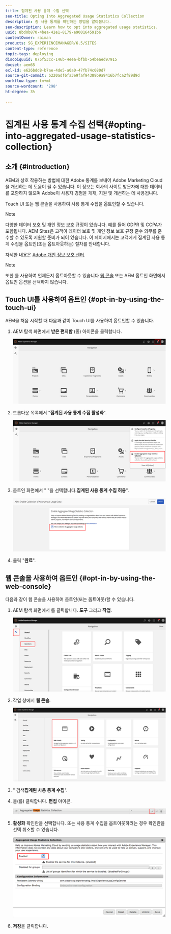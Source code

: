 ```yaml
---
title: 집계된 사용 통계 수집 선택
seo-title: Opting Into Aggregated Usage Statistics Collection
description: 총 사용 통계를 확인하는 방법을 알아봅니다.
seo-description: Learn how to opt into aggregated usage statistics.
uuid: 8bd0b870-4bea-42e1-8179-e900164591b6
contentOwner: raiman
products: SG_EXPERIENCEMANAGER/6.5/SITES
content-type: reference
topic-tags: deploying
discoiquuid: 075f53cc-146b-4eea-bfbb-54beaed97915
docset: aem65
exl-id: e626bdd8-b7ae-4de5-a0a0-47fb74c080d7
source-git-commit: b220adf6fa3e9faf94389b9a9416b7fca2f89d9d
workflow-type: tm+mt
source-wordcount: '298'
ht-degree: 3%

---
```


# 집계된 사용 통계 수집 선택{#opting-into-aggregated-usage-statistics-collection}

## 소개 {#introduction}

AEM과 상호 작용하는 방법에 대한 Adobe 통계를 보내어 Adobe Marketing Cloud을 개선하는 데 도움이 될 수 있습니다. 이 정보는 회사의 사이트 방문자에 대한 데이터를 포함하지 않으며 Adobe이 사용자 경험을 게재, 지원 및 개선하는 데 사용됩니다.

Touch UI 또는 웹 콘솔을 사용하여 사용 통계 수집을 옵트인할 수 있습니다.

>[!NOTE]
>
>다양한 데이터 보호 및 개인 정보 보호 규정이 있습니다. 예를 들어 GDPR 및 CCPA가 포함됩니다. AEM Sites은 고객이 데이터 보호 및 개인 정보 보호 규정 준수 의무를 준수할 수 있도록 지원할 준비가 되어 있습니다. 이 페이지에서는 고객에게 집계된 사용 통계 수집을 옵트인(또는 옵트아웃하는) 절차를 안내합니다.
>
>자세한 내용은 [Adobe 개인 정보 보호 센터](https://www.adobe.com/kr/privacy.html).

>[!NOTE]
>
>또한 를 사용하여 언제든지 옵트아웃할 수 있습니다 [웹 콘솔](/help/sites-deploying/opt-in-aggregated-usage-statistics.md#opt-in-by-using-the-web-console) 또는 AEM 옵트인 화면에서 옵트인 옵션을 선택하지 않습니다.

## Touch UI를 사용하여 옵트인 {#opt-in-by-using-the-touch-ui}

AEM을 처음 시작할 때 다음과 같이 Touch UI를 사용하여 옵트인할 수 있습니다.

1. AEM 탐색 화면에서 **받은 편지함** (종) 아이콘을 클릭합니다.

   ![usage_통계학적 탐색 화면](assets/usage_statisticsnavigationscreen.png)

1. 드롭다운 목록에서 &quot;**집계된 사용 통계 수집 활성화**&quot;.

   ![usage_staticsnavigationscreen2](assets/usage_statisticsnavigationscreen2.png)

1. 옵트인 화면에서 &quot; &quot;을 선택합니다.**집계된 사용 통계 수집 허용**&quot;.

   ![usage_staticopt-inscreen](assets/usage_statisticsopt-inscreen.png)

1. 클릭 &quot;**완료**&quot;.

## 웹 콘솔을 사용하여 옵트인 {#opt-in-by-using-the-web-console}

다음과 같이 웹 콘솔을 사용하여 옵트인(또는 옵트아웃)할 수 있습니다.

1. AEM 탐색 화면에서 를 클릭합니다. **도구** 그리고 **작업**.

   ![usage_staticsopsdashboard](assets/usage_statisticsopsdashboard.png)

1. 작업 창에서 **웹 콘솔**.

   ![usage_staticswebconsole](assets/usage_statisticswebconsole.png)

1. &quot; 검색&#x200B;**집계된 사용 통계 수집**&quot;.
1. 을(를) 클릭합니다. **편집** 아이콘.

   ![usage_staticsclectionedit](assets/usage_statisticscollectionedit.png)

1. **활성화** 확인란을 선택합니다. 또는 사용 통계 수집을 옵트아웃하려는 경우 확인란을 선택 취소할 수 있습니다.

   ![usage_staticsselect](assets/usage_statisticsselect.png)

1. **저장**&#x200B;을 클릭합니다.
